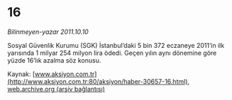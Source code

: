 # 16

*Bilinmeyen-yazar 2011.10.10*

<font class="agenda2NewsSpot">
 Sosyal Güvenlik Kurumu (SGK) İstanbul’daki 5 bin 372 eczaneye 2011’in ilk yarısında 1 milyar 254 milyon lira ödedi. Geçen yılın aynı dönemine göre yüzde 16’lık azalma söz konusu.
</font>
<font class="newsDetail">
</font>

Kaynak: [www.aksiyon.com.tr](http://www.aksiyon.com.tr:80/aksiyon/haber-30657-16.html), [web.archive.org (arşiv bağlantısı)](http://web.archive.org/web/20111015233504/http://www.aksiyon.com.tr:80/aksiyon/haber-30657-16.html)
